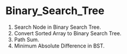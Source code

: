 # Binary_Search_Tree

1. Search Node in Binary Search Tree.
2. Convert Sorted Array to Binary Search Tree.
3. Path Sum.
4. Minimum Absolute Difference in BST.
